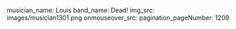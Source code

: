 musician_name: Louis
band_name: Dead!
img_src: images/musician1301.png
onmouseover_src: 
pagination_pageNumber: 1209